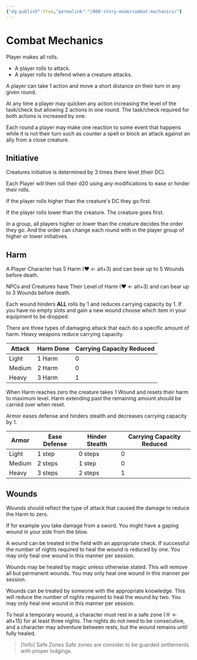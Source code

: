```yaml
---
{"dg-publish":true,"permalink":"/000-story-mode/combat-mechanics/"}
---
```


# Combat Mechanics

Player makes all rolls.  
* A player rolls to attack.  
* A player rolls to defend when a creature attacks.

A player can take 1 action and move a short distance on their turn in any given round.

At any time a player may quicken any action increasing the level of the task/check but allowing 2 actions in one round.  The task/check required for both actions is increased by one.

Each round a player may make one reaction to some event that happens while it is not their turn such as counter a spell or block an attack against an ally from a close creature.

## Initiative

Creatures initiative is determined by 3 times there level (their DC). 

Each Player will then roll their d20 using any modifications to ease or hinder their rolls. 

If the player rolls higher than the creature's DC they go first. 

If the player rolls lower than the creature. The creature goes first.

In a group, all players higher or lower than the creature decides the order they go. And the order can change each round with in the player group of higher or lower initiatives.

## Harm

A Player Character has 5 Harm (♥ ← alt+3) and can bear up to 5 Wounds before death.

NPCs and Creatures have Their Level of Harm (♥ ← alt+3) and can bear up to 3 Wounds before death.

Each wound hinders **ALL** rolls by 1 and reduces carrying capacity by 1.  If you have no empty slots and gain a new wound choose which item in your equipment to be dropped.

There are three types of damaging attack that each do a specific amount of harm. Heavy weapons reduce carrying capacity.

| Attack | Harm Done | Carrying Capacity Reduced |
| ------ | --------- | ------------------------- |
| Light  | 1 Harm    | 0                         |
| Medium | 2 Harm    | 0                         |
| Heavy  | 3 Harm    | 1                         |

When Harm reaches zero the creature takes 1 Wound and resets their harm to maximum level.  Harm extending past the remaining amount should be carried over when reset.

Armor eases defense and hinders stealth and decreases carrying capacity by 1.

| Armor  | Ease Defense | Hinder Stealth | Carrying Capacity Reduced |
| ------ | ------------ | -------------- | ------------------------- |
| Light  | 1 step       | 0 steps        | 0                         |
| Medium | 2 steps      | 1 step         | 0                         |
| Heavy  | 3 steps      | 2 steps        | 1                         |
## Wounds

Wounds should reflect the type of attack that caused the damage to reduce the Harm to zero.

If for example you take damage from a sword. You might have a gaping wound in your side from the blow.

A wound can be treated in the field with an appropriate check. If successful the number of nights required to heal the wound is reduced by one.  You may only heal one wound in this manner per session.

Wounds may be healed by magic unless otherwise stated. This will remove all but permanent wounds.  You may only heal one wound in this manner per session.

Wounds can be treated by someone with the appropriate knowledge.  This will reduce the number of nights required to heal the wound by two. You may only heal one wound in this manner per session.  

To heal a temporary wound, a character must rest in a safe zone  (☼ ← alt+15) for at least three nights. The nights do not need to be consecutive, and a character may adventure between rests, but the wound remains until fully healed.

> [!info] Safe Zones
> Safe zones are consider to be guarded settlements with proper lodgings.
